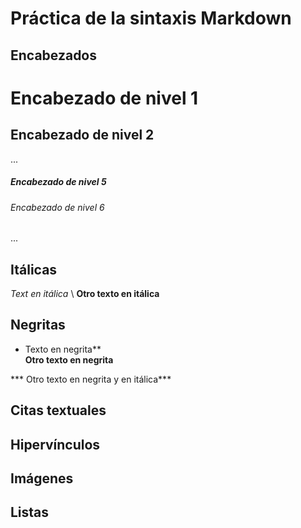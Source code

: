 # Práctica de la sintaxis Markdown

## Encabezados
# Encabezado de nivel 1
## Encabezado de nivel 2
...
##### Encabezado de nivel 5
###### Encabezado de nivel 6
...
## Itálicas
*Text en  itálica*
\ 
__Otro  texto en itálica__

## Negritas
* Texto en negrita**
\
__Otro texto en negrita__

*** Otro texto en negrita y en itálica***

## Citas textuales 

## Hipervínculos

## Imágenes

## Listas












